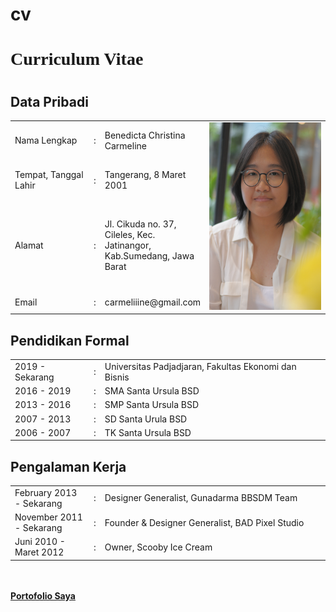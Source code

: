 # cv

<!DOCTYPE html>
<html>
  <head>
    <h1 style="font-family:verdana;">Curriculum Vitae</h1>
  </head>
  
  <body>
    <h1 class="CV"></h1>
    <h2>Data Pribadi</h2>
    <table width="800px">
      <tbody>
        <tr>
          <td width="25%">Nama Lengkap</td>
          <td width="1%">:</td>
          <td>Benedicta Christina Carmeline</td>
    <td rowspan="5" width="350px" align="left"><img src="DSC_1589.jpg" alt="Benedicta Christina C." title="benedicta Christina C." height="300px" width="190px"></td>
        </tr>
        <tr>
          <td>Tempat, Tanggal Lahir</td>
          <td>:</td>
          <td>Tangerang, 8 Maret 2001</td>
        </tr>
        <tr>
          <td>Alamat</td>
          <td>:</td>
          <td>Jl. Cikuda no. 37, Cileles, Kec. Jatinangor, Kab.Sumedang, Jawa Barat</td>
        </tr>
     <td>Email</td>
          <td>:</td>
          <td>carmeliiine@gmail.com</td>
        </tr>
      </tbody>
    </table>
  <h2>Pendidikan Formal</h2>
    <table width="800px">
      <tbody>
        <tr>
          <td width="25%">2019 - Sekarang</td>
          <td width="1%">:</td>
          <td>Universitas Padjadjaran, Fakultas Ekonomi dan Bisnis</td>
        </tr>
        <tr>
          <td>2016 - 2019</td>
          <td>:</td>
          <td>SMA Santa Ursula BSD</td>
        </tr>
        <tr>
          <td>2013 - 2016</td>
          <td>:</td>
          <td>SMP Santa Ursula BSD</td>
        <tr>
          <td>2007 - 2013</td>
          <td>:</td>
          <td>SD Santa Urula BSD</td>
        </tr>
        </tr>
        <tr>
          <td>2006 - 2007</td>
          <td>:</td>
          <td>TK Santa Ursula BSD</td>
        </tr>
      </tbody>
    </table>
  <h2>Pengalaman Kerja</h2>
    <table width="800px">
     <tbody>
        <tr>
          <td width="25%">February 2013 - Sekarang</td>
          <td width="1%">:</td>
          <td>Designer Generalist, Gunadarma BBSDM Team</td>
        </tr>
        <tr>
          <td>November 2011 - Sekarang</td>
          <td width="1%">:</td>
          <td>Founder & Designer Generalist, BAD Pixel Studio</td>
        </tr>
        <tr>
          <td>Juni 2010 - Maret 2012</td>
          <td width="1%">:</td>
          <td>Owner, Scooby Ice Cream</td>
        </tr>
      </tbody>
     </table>
<br><br>
  <a href="portofolio.html" title="Portofolio Saya"><b>Portofolio Saya</b></a>
</body>
</html>
